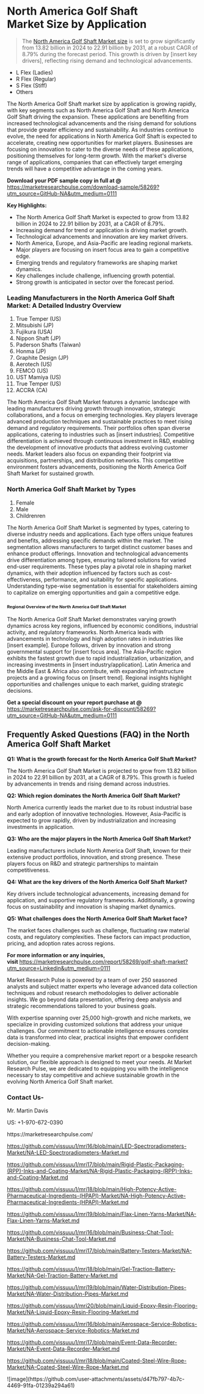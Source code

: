 <h1>North America Golf Shaft Market&nbsp;Size by Application</h1><blockquote><p>The <a href="https://marketresearchpulse.com/download-sample/58269?utm_source=GitHub-NA&amp;utm_medium=0111">North America Golf Shaft Market size</a> is set to grow significantly from 13.82 billion in 2024 to 22.91 billion by 2031, at a robust CAGR of 8.79% during the forecast period. This growth is driven by [insert key drivers], reflecting rising demand and technological advancements.</p></blockquote><ul><li>L Flex (Ladies)<li> R Flex (Regular)<li> S Flex (Stiff)<li> Others</li></ul><p>The North America Golf Shaft market size by application is growing rapidly, with key segments such as North America Golf Shaft and North America Golf Shaft driving the expansion. These applications are benefiting from increased technological advancements and the rising demand for solutions that provide greater efficiency and sustainability. As industries continue to evolve, the need for applications in North America Golf Shaft is expected to accelerate, creating new opportunities for market players. Businesses are focusing on innovation to cater to the diverse needs of these applications, positioning themselves for long-term growth. With the market's diverse range of applications, companies that can effectively target emerging trends will have a competitive advantage in the coming years.</p><p><strong>Download your PDF sample copy in full at @ </strong><a href="https://marketresearchpulse.com/download-sample/58269?utm_source=GitHub-NA&amp;utm_medium=0111">https://marketresearchpulse.com/download-sample/58269?utm_source=GitHub-NA&amp;utm_medium=0111</a></p><p><strong>Key Highlights: </strong></p><ul><li>The North America Golf Shaft Market is expected to grow from 13.82 billion in 2024 to 22.91 billion by 2031, at a CAGR of 8.79%.</li><li>Increasing demand for trend or application is driving market growth.</li><li>Technological advancements and innovation are key market drivers.</li><li>North America, Europe, and Asia-Pacific are leading regional markets.</li><li>Major players are focusing on insert focus area to gain a competitive edge.</li><li>Emerging trends and regulatory frameworks are shaping market dynamics.</li><li>Key challenges include challenge, influencing growth potential.</li><li>Strong growth is anticipated in sector over the forecast period.</li></ul><h3>Leading Manufacturers in the North America Golf Shaft Market: A Detailed Industry Overview</h3><ol><li>True Temper (US)</li><li>Mitsubishi (JP)</li><li>Fujikura (USA)</li><li>Nippon Shaft (JP)</li><li>Paderson Shafts (Taiwan)</li><li>Honma (JP)</li><li>Graphite Design (JP)</li><li>Aerotech (US)</li><li>FEMCO (US)</li><li>UST Mamiya (US)</li><li>True Temper (US)</li><li>ACCRA (CA)</li></ol><div class="flex max-w-full flex-col flex-grow"><div class="min-h-8 text-message flex w-full flex-col items-end gap-2 whitespace-normal break-words [.text-message+&amp;]:mt-5" dir="auto" data-message-author-role="assistant" data-message-id="fd8432e4-4910-450d-b182-61b7bfb0a01f" data-message-model-slug="gpt-4o"><div class="flex w-full flex-col gap-1 empty:hidden first:pt-[3px]"><div class="markdown prose w-full break-words dark:prose-invert light"><p>The North America Golf Shaft Market features a dynamic landscape with leading manufacturers driving growth through innovation, strategic collaborations, and a focus on emerging technologies. Key players leverage advanced production techniques and sustainable practices to meet rising demand and regulatory requirements. Their portfolios often span diverse applications, catering to industries such as [insert industries]. Competitive differentiation is achieved through continuous investment in R&amp;D, enabling the development of innovative products that address evolving customer needs. Market leaders also focus on expanding their footprint via acquisitions, partnerships, and distribution networks. This competitive environment fosters advancements, positioning the North America Golf Shaft Market for sustained growth.</p></div></div></div></div><h3>North America Golf Shaft Market by Types</h3><ol><li>Female<li> Male<li> Childrenren</li></ol><div class="flex max-w-full flex-col flex-grow"><div class="min-h-8 text-message flex w-full flex-col items-end gap-2 whitespace-normal break-words [.text-message+&amp;]:mt-5" dir="auto" data-message-author-role="assistant" data-message-id="084470be-0bb7-4664-bddf-5156b4f41249" data-message-model-slug="gpt-4o-mini"><div class="flex w-full flex-col gap-1 empty:hidden first:pt-[3px]"><div class="markdown prose w-full break-words dark:prose-invert light"><p>The North America Golf Shaft Market is segmented by types, catering to diverse industry needs and applications. Each type offers unique features and benefits, addressing specific demands within the market. The segmentation allows manufacturers to target distinct customer bases and enhance product offerings. Innovation and technological advancements drive differentiation among types, ensuring tailored solutions for varied end-user requirements. These types play a pivotal role in shaping market dynamics, with their adoption influenced by factors such as cost-effectiveness, performance, and suitability for specific applications. Understanding type-wise segmentation is essential for stakeholders aiming to capitalize on emerging opportunities and gain a competitive edge.</p></div></div></div></div><h3><span style="font-size: 11px;">Regional Overview of the North America Golf Shaft Market</span></h3><div class="flex max-w-full flex-col flex-grow"><div class="min-h-8 text-message flex w-full flex-col items-end gap-2 whitespace-normal break-words [.text-message+&amp;]:mt-5" dir="auto" data-message-author-role="assistant" data-message-id="e9038762-ce64-4e30-91c9-9bd413514231" data-message-model-slug="gpt-4o-mini"><div class="flex w-full flex-col gap-1 empty:hidden first:pt-[3px]"><div class="markdown prose w-full break-words dark:prose-invert light"><p>The North America Golf Shaft Market demonstrates varying growth dynamics across key regions, influenced by economic conditions, industrial activity, and regulatory frameworks. North America leads with advancements in technology and high adoption rates in industries like [insert example]. Europe follows, driven by innovation and strong governmental support for [insert focus area]. The Asia-Pacific region exhibits the fastest growth due to rapid industrialization, urbanization, and increasing investments in [insert industry/application]. Latin America and the Middle East &amp; Africa also contribute, with expanding infrastructure projects and a growing focus on [insert trend]. Regional insights highlight opportunities and challenges unique to each market, guiding strategic decisions.</p></div></div></div></div><p><strong>Get a special discount on your report purchase at @ </strong><a href="https://marketresearchpulse.com/ask-for-discount/58269?utm_source=GitHub-NA&amp;utm_medium=0111">https://marketresearchpulse.com/ask-for-discount/58269?utm_source=GitHub-NA&amp;utm_medium=0111</a></p><h2>Frequently Asked Questions (FAQ) in the North America Golf Shaft Market</h2><p><strong>Q1: What is the growth forecast for the North America Golf Shaft Market?</strong></p><p>The North America Golf Shaft Market is projected to grow from 13.82 billion in 2024 to 22.91 billion by 2031, at a CAGR of 8.79%. This growth is fueled by advancements in trends and rising demand across industries.</p><p><strong>Q2: Which region dominates the North America Golf Shaft Market?</strong></p><p>North America currently leads the market due to its robust industrial base and early adoption of innovative technologies. However, Asia-Pacific is expected to grow rapidly, driven by industrialization and increasing investments in application.</p><p><strong>Q3: Who are the major players in the North America Golf Shaft Market?</strong></p><p>Leading manufacturers include North America Golf Shaft, known for their extensive product portfolios, innovation, and strong presence. These players focus on R&amp;D and strategic partnerships to maintain competitiveness.</p><p><strong>Q4: What are the key drivers of the North America Golf Shaft Market?</strong></p><p>Key drivers include technological advancements, increasing demand for application, and supportive regulatory frameworks. Additionally, a growing focus on sustainability and innovation is shaping market dynamics.</p><p><strong>Q5: What challenges does the North America Golf Shaft Market face?</strong></p><p>The market faces challenges such as challenge, fluctuating raw material costs, and regulatory complexities. These factors can impact production, pricing, and adoption rates across regions.</p><p><strong>For more information or any inquiries, visit&nbsp;</strong><a href="https://marketresearchpulse.com/report/58269/golf-shaft-market?utm_source=Linkedin&utm_medium=0111">https://marketresearchpulse.com/report/58269/golf-shaft-market?utm_source=Linkedin&utm_medium=0111</a></p><p>Market Research Pulse is powered by a team of over 250 seasoned analysts and subject matter experts who leverage advanced data collection techniques and robust research methodologies to deliver actionable insights. We go beyond data presentation, offering deep analysis and strategic recommendations tailored to your business goals.</p><p>With expertise spanning over 25,000 high-growth and niche markets, we specialize in providing customized solutions that address your unique challenges. Our commitment to actionable intelligence ensures complex data is transformed into clear, practical insights that empower confident decision-making.</p><p>Whether you require a comprehensive market report or a bespoke research solution, our flexible approach is designed to meet your needs. At Market Research Pulse, we are dedicated to equipping you with the intelligence necessary to stay competitive and achieve sustainable growth in the evolving North America Golf Shaft market.</p><h3><strong>Contact Us-</strong></h3><p>Mr. Martin Davis</p><p>US: +1-970-672-0390</p><p>https://marketresearchpulse.com/</p><p><a href="https://github.com/vissuuu1/mri16/blob/main/LED-Spectroradiometers-Market/NA-LED-Spectroradiometers-Market.md">https://github.com/vissuuu1/mri16/blob/main/LED-Spectroradiometers-Market/NA-LED-Spectroradiometers-Market.md</a></p><p><a href="https://github.com/vissuuu1/mri17/blob/main/Rigid-Plastic-Packaging-(RPP)-Inks-and-Coating-Market/NA-Rigid-Plastic-Packaging-(RPP)-Inks-and-Coating-Market.md">https://github.com/vissuuu1/mri17/blob/main/Rigid-Plastic-Packaging-(RPP)-Inks-and-Coating-Market/NA-Rigid-Plastic-Packaging-(RPP)-Inks-and-Coating-Market.md</a></p><p><a href="https://github.com/vissuuu1/mri18/blob/main/High-Potency-Active-Pharmaceutical-Ingredients-(HPAPI)-Market/NA-High-Potency-Active-Pharmaceutical-Ingredients-(HPAPI)-Market.md">https://github.com/vissuuu1/mri18/blob/main/High-Potency-Active-Pharmaceutical-Ingredients-(HPAPI)-Market/NA-High-Potency-Active-Pharmaceutical-Ingredients-(HPAPI)-Market.md</a></p><p><a href="https://github.com/vissuuu1/mri19/blob/main/Flax-Linen-Yarns-Market/NA-Flax-Linen-Yarns-Market.md">https://github.com/vissuuu1/mri19/blob/main/Flax-Linen-Yarns-Market/NA-Flax-Linen-Yarns-Market.md</a></p><p><a href="https://github.com/vissuuu1/mri16/blob/main/Business-Chat-Tool-Market/NA-Business-Chat-Tool-Market.md">https://github.com/vissuuu1/mri16/blob/main/Business-Chat-Tool-Market/NA-Business-Chat-Tool-Market.md</a></p><p><a href="https://github.com/vissuuu1/mri17/blob/main/Battery-Testers-Market/NA-Battery-Testers-Market.md">https://github.com/vissuuu1/mri17/blob/main/Battery-Testers-Market/NA-Battery-Testers-Market.md</a></p><p><a href="https://github.com/vissuuu1/mri18/blob/main/Gel-Traction-Battery-Market/NA-Gel-Traction-Battery-Market.md">https://github.com/vissuuu1/mri18/blob/main/Gel-Traction-Battery-Market/NA-Gel-Traction-Battery-Market.md</a></p><p><a href="https://github.com/vissuuu1/mri19/blob/main/Water-Distribution-Pipes-Market/NA-Water-Distribution-Pipes-Market.md">https://github.com/vissuuu1/mri19/blob/main/Water-Distribution-Pipes-Market/NA-Water-Distribution-Pipes-Market.md</a></p><p><a href="https://github.com/vissuuu1/mri20/blob/main/Liquid-Epoxy-Resin-Flooring-Market/NA-Liquid-Epoxy-Resin-Flooring-Market.md">https://github.com/vissuuu1/mri20/blob/main/Liquid-Epoxy-Resin-Flooring-Market/NA-Liquid-Epoxy-Resin-Flooring-Market.md</a></p><p><a href="https://github.com/vissuuu1/mri16/blob/main/Aerospace-Service-Robotics-Market/NA-Aerospace-Service-Robotics-Market.md">https://github.com/vissuuu1/mri16/blob/main/Aerospace-Service-Robotics-Market/NA-Aerospace-Service-Robotics-Market.md</a></p><p><a href="https://github.com/vissuuu1/mri17/blob/main/Event-Data-Recorder-Market/NA-Event-Data-Recorder-Market.md">https://github.com/vissuuu1/mri17/blob/main/Event-Data-Recorder-Market/NA-Event-Data-Recorder-Market.md</a></p><p><a href="https://github.com/vissuuu1/mri18/blob/main/Coated-Steel-Wire-Rope-Market/NA-Coated-Steel-Wire-Rope-Market.md">https://github.com/vissuuu1/mri18/blob/main/Coated-Steel-Wire-Rope-Market/NA-Coated-Steel-Wire-Rope-Market.md</a></p>
![image](https://github.com/user-attachments/assets/d47fb797-4b7c-4469-91fa-01239a294a61)
